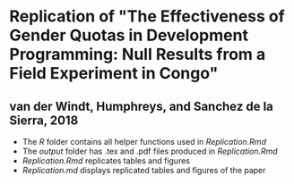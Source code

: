 # Replication of "The Effectiveness of Gender Quotas in Development Programming: Null Results from a Field Experiment in Congo"
## van der Windt, Humphreys, and Sanchez de la Sierra, 2018

* The _R_ folder contains all helper functions used in _Replication.Rmd_
* The _output_ folder has .tex and .pdf files produced in _Replication.Rmd_
* _Replication.Rmd_ replicates tables and figures
*  _Replication.md_ displays replicated tables and figures of the paper
